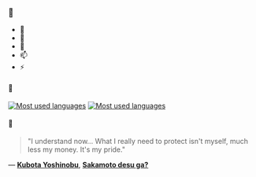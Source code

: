 ### 👋

- 🔭
- 🌱
- 💬
- 📫
- ⚡

#### 🧏

[![Most used languages](https://github-readme-stats-aynah.vercel.app/api/top-langs/?username=aynh&theme=solarized-dark&langs_count=6&layout=compact&hide_title=true)](https://github.com/anuraghazra/github-readme-stats#gh-dark-mode-only)
[![Most used languages](https://github-readme-stats-aynah.vercel.app/api/top-langs/?username=aynh&theme=solarized-light&langs_count=6&layout=compact&hide_title=true)](https://github.com/anuraghazra/github-readme-stats#gh-light-mode-only)

#### 💬

> "I understand now... What I really need to protect isn't myself, much less my money. It's my pride."

&mdash; [**Kubota Yoshinobu**](https://myanimelist.net/character.php?q=Kubota%20Yoshinobu&cat=character), [**Sakamoto desu ga?**](https://myanimelist.net/search/all?q=Sakamoto%20desu%20ga%3F&cat=all)
